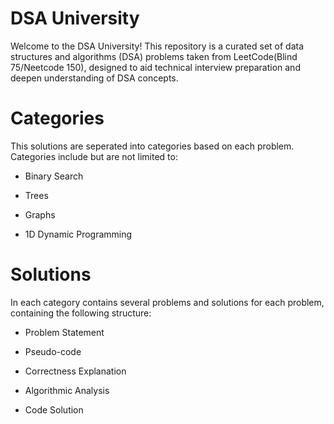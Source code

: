 # DSA University

Welcome to the DSA University! This repository is a curated set of data structures and algorithms (DSA) problems taken from LeetCode(Blind 75/Neetcode 150), designed to aid technical interview preparation and deepen understanding of DSA concepts.

# Categories
This solutions are seperated into categories based on each problem. Categories include but are not limited to:

- Binary Search
  
- Trees
  
- Graphs

- 1D Dynamic Programming

# Solutions

In each category contains several problems and solutions for each problem, containing the following structure:

- Problem Statement

- Pseudo-code

- Correctness Explanation

- Algorithmic Analysis

- Code Solution
